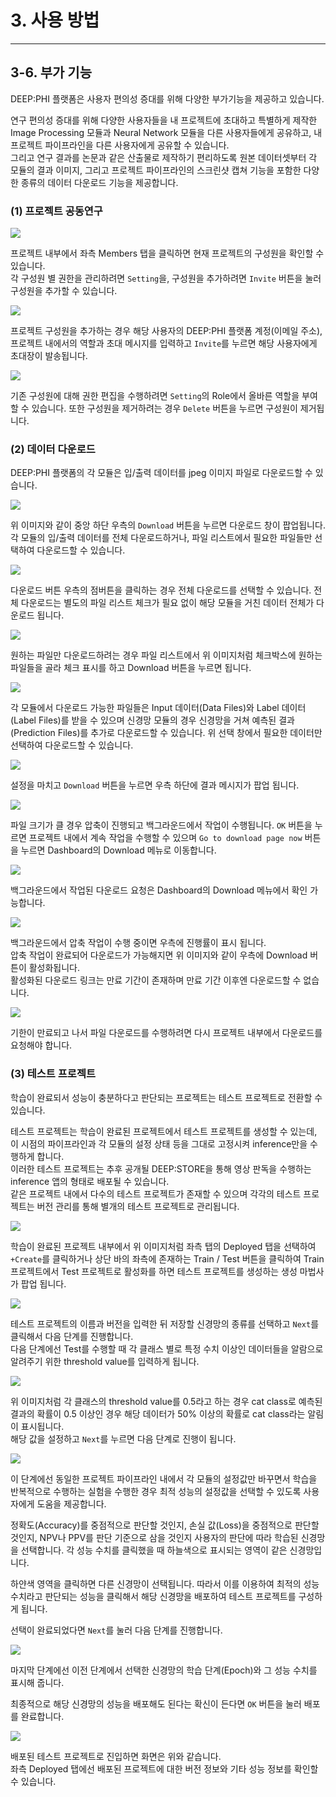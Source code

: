 # 3. 사용 방법

***

## 3-6. 부가 기능

DEEP:PHI 플랫폼은 사용자 편의성 증대를 위해 다양한 부가기능을 제공하고 있습니다.  

연구 편의성 증대를 위해 다양한 사용자들을 내 프로젝트에 초대하고 특별하게 제작한 Image Processing 모듈과 Neural Network 모듈을 다른 사용자들에게 공유하고, 내 프로젝트 파이프라인을 다른 사용자에게 공유할 수 있습니다.  
그리고 연구 결과를 논문과 같은 산출물로 제작하기 편리하도록 원본 데이터셋부터 각 모듈의 결과 이미지, 그리고 프로젝트 파이프라인의 스크린샷 캡쳐 기능을 포함한 다양한 종류의 데이터 다운로드 기능을 제공합니다.

### (1) 프로젝트 공동연구

![](img/3-6/manual_3-6_1_1.png)

프로젝트 내부에서 좌측 Members 탭을 클릭하면 현재 프로젝트의 구성원을 확인할 수 있습니다.  
각 구성원 별 권한을 관리하려면 `Setting`을, 구성원을 추가하려면 `Invite` 버튼을 눌러 구성원을 추가할 수 있습니다.

![](img/3-6/manual_3-6_1_2.png)

프로젝트 구성원을 추가하는 경우 해당 사용자의 DEEP:PHI 플랫폼 계정(이메일 주소), 프로젝트 내에서의 역할과 초대 메시지를 입력하고 `Invite`를 누르면 해당 사용자에게 초대장이 발송됩니다.

![](img/3-6/manual_3-6_1_3.png)

기존 구성원에 대해 권한 편집을 수행하려면 `Setting`의 Role에서 올바른 역할을 부여할 수 있습니다. 또한 구성원을 제거하려는 경우 `Delete` 버튼을 누르면 구성원이 제거됩니다.

### (2) 데이터 다운로드

DEEP:PHI 플랫폼의 각 모듈은 입/출력 데이터를 jpeg 이미지 파일로 다운로드할 수 있습니다.

![](img/3-6/manual_3-6_2_1.png)

위 이미지와 같이 중앙 하단 우측의 `Download` 버튼을 누르면 다운로드 창이 팝업됩니다. 각 모듈의 입/출력 데이터를 전체 다운로드하거나, 파일 리스트에서 필요한 파일들만 선택하여 다운로드할 수 있습니다.

![](img/3-6/manual_3-6_2_2.png)

다운로드 버튼 우측의 점버튼을 클릭하는 경우 전체 다운로드를 선택할 수 있습니다. 전체 다운로드는 별도의 파일 리스트 체크가 필요 없이 해당 모듈을 거친 데이터 전체가 다운로드 됩니다.

![](img/3-6/manual_3-6_2_3.png)

원하는 파일만 다운로드하려는 경우 파일 리스트에서 위 이미지처럼 체크박스에 원하는 파일들을 골라 체크 표시를 하고 Download 버튼을 누르면 됩니다.

![](img/3-6/manual_3-6_2_4.png)

각 모듈에서 다운로드 가능한 파일들은 Input 데이터(Data Files)와 Label 데이터(Label Files)를 받을 수 있으며 신경망 모듈의 경우 신경망을 거쳐 예측된 결과(Prediction Files)를 추가로 다운로드할 수 있습니다. 위 선택 창에서 필요한 데이터만 선택하여 다운로드할 수 있습니다.

![](img/3-6/manual_3-6_2_5.png)

설정을 마치고 `Download` 버튼을 누르면 우측 하단에 결과 메시지가 팝업 됩니다.

![](img/3-6/manual_3-6_2_6.png)

파일 크기가 클 경우 압축이 진행되고 백그라운드에서 작업이 수행됩니다. `OK` 버튼을 누르면 프로젝트 내에서 계속 작업을 수행할 수 있으며 `Go to download page now` 버튼을 누르면 Dashboard의 Download 메뉴로 이동합니다.

![](img/3-6/manual_3-6_2_7.png)

백그라운드에서 작업된 다운로드 요청은 Dashboard의 Download 메뉴에서 확인 가능합니다.

![](img/3-6/manual_3-6_2_8.png)

백그라운드에서 압축 작업이 수행 중이면 우측에 진행률이 표시 됩니다.  
압축 작업이 완료되어 다운로드가 가능해지면 위 이미지와 같이 우측에 Download 버튼이 활성화됩니다.  
활성화된 다운로드 링크는 만료 기간이 존재하며 만료 기간 이후엔 다운로드할 수 없습니다.

![](img/3-6/manual_3-6_2_9.png)

기한이 만료되고 나서 파일 다운로드를 수행하려면 다시 프로젝트 내부에서 다운로드를 요청해야 합니다.

### (3) 테스트 프로젝트

학습이 완료되서 성능이 충분하다고 판단되는 프로젝트는 테스트 프로젝트로 전환할 수 있습니다.  

테스트 프로젝트는 학습이 완료된 프로젝트에서 테스트 프로젝트를 생성할 수 있는데, 이 시점의 파이프라인과 각 모듈의 설정 상태 등을 그대로 고정시켜 inference만을 수행하게 합니다.  
이러한 테스트 프로젝트는 추후 공개될 DEEP:STORE을 통해 영상 판독을 수행하는 inference 앱의 형태로 배포될 수 있습니다.  
같은 프로젝트 내에서 다수의 테스트 프로젝트가 존재할 수 있으며 각각의 테스트 프로젝트는 버전 관리를 통해 별개의 테스트 프로젝트로 관리됩니다.

![](img/3-6/manual_3-6_3_1.png)

학습이 완료된 프로젝트 내부에서 위 이미지처럼 좌측 탭의 Deployed 탭을 선택하여 `+Create`를 클릭하거나 상단 바의 좌측에 존재하는 Train / Test 버튼을 클릭하여 Train 프로젝트에서 Test 프로젝트로 활성화를 하면 테스트 프로젝트를 생성하는 생성 마법사가 팝업 됩니다.

![](img/3-6/manual_3-6_3_2.png)

테스트 프로젝트의 이름과 버전을 입력한 뒤 저장할 신경망의 종류를 선택하고 `Next`를 클릭해서 다음 단계를 진행합니다.  
다음 단계에선 Test를 수행할 때 각 클래스 별로 특정 수치 이상인 데이터들을 알람으로 알려주기 위한 threshold value를 입력하게 됩니다.

![](img/3-6/manual_3-6_3_3.png)

위 이미지처럼 각 클래스의 threshold value를 0.5라고 하는 경우 cat class로 예측된 결과의 확률이 0.5 이상인 경우 해당 데이터가 50% 이상의 확률로 cat class라는 알림이 표시됩니다.  
해당 값을 설정하고 `Next`를 누르면 다음 단계로 진행이 됩니다.

![](img/3-6/manual_3-6_3_4.png)

이 단계에선 동일한 프로젝트 파이프라인 내에서 각 모듈의 설정값만 바꾸면서 학습을 반복적으로 수행하는 실험을 수행한 경우 최적 성능의 설정값을 선택할 수 있도록 사용자에게 도움을 제공합니다.  

정확도(Accuracy)를 중점적으로 판단할 것인지, 손실 값(Loss)을 중점적으로 판단할 것인지, NPV나 PPV를 판단 기준으로 삼을 것인지 사용자의 판단에 따라 학습된 신경망을 선택합니다. 각 성능 수치를 클릭했을 때 하늘색으로 표시되는 영역이 같은 신경망입니다.  

하얀색 영역을 클릭하면 다른 신경망이 선택됩니다. 따라서 이를 이용하여 최적의 성능 수치라고 판단되는 성능을 클릭해서 해당 신경망을 배포하여 테스트 프로젝트를 구성하게 됩니다.  

선택이 완료되었다면 `Next`를 눌러 다음 단계를 진행합니다.

![](img/3-6/manual_3-6_3_5.png)

마지막 단계에선 이전 단계에서 선택한 신경망의 학습 단계(Epoch)와 그 성능 수치를 표시해 줍니다.  

최종적으로 해당 신경망의 성능을 배포해도 된다는 확신이 든다면 `OK` 버튼을 눌러 배포를 완료합니다.

![](img/3-6/manual_3-6_3_6.png)

배포된 테스트 프로젝트로 진입하면 화면은 위와 같습니다.  
좌측 Deployed 탭에선 배포된 프로젝트에 대한 버전 정보와 기타 성능 정보를 확인할 수 있습니다.
